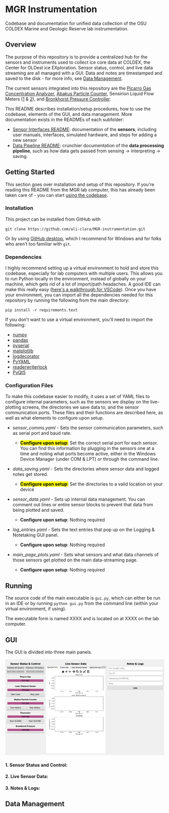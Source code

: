 # MGR Instrumentation
Codebase and documentation for unified data collection of the OSU COLDEX Marine and Geologic Reserve lab instrumentation.

## Overview

The purpose of this repository is to provide a centralized hub for the sensors and instruments used to collect ice core data at COLDEX, the Center for OLDest ice EXploration. Sensor status, control, and live data streaming are all managed with a GUI. Data and notes are timestamped and saved to the disk - for more info, see [Data Management](#data-management). 

The current sensors integrated into this repository are the [Picarro Gas Concentration Analyzer](https://www.picarro.com/environmental/products/g2401_gas_concentration_analyzer), [Abakus Particle Counter](https://www.fa-klotz.de/particlecounters/liquids/particle-counter-liquids.php), Sensirion Liquid Flow Meters ([1](https://sensirion.com/products/catalog/SLI-2000) & [2](https://sensirion.com/products/catalog/SLS-1500)), and [Bronkhorst Pressure Controller](https://www.bronkhorst.com/en-us/products-en/pressure/iq-flow/?page=1#).

This README describes installation/setup procedures, how to use the codebase, elements of the GUI, and data management. More documentation exists in the READMEs of each subfolder:

- [Sensor Interfaces README](sensor_interfaces/README.md): documentation of the **sensors**, including user manuals, interfaces, simulated hardware, and steps for adding a new sensor
- [Data Pipeline README](main_pipeline/README.md): crunchier documentation of the **data processing pipeline**, such as how data gets passed from sensing → interpreting → saving.

## Getting Started

This section goes over installation and setup of this repository. If you're reading this README from the MGR lab computer, this has already been taken care of - you can start [using the codebase](#running).

### Installation

This project can be installed from GitHub with

    git clone https://github.com/ali-clara/MGR-instrumentation.git

Or by using [GitHub desktop](https://github.com/apps/desktop), which I recommend for Windows and for folks who aren't too familiar with `git`.

### Dependencies
I highly recommend setting up a virtual environment to hold and store this codebase, especially for lab computers with multiple users. This allows you to run Python locally in the environment, instead of globally on your machine, which gets rid of a lot of import/path headaches. A good IDE can make this really easy ([here's a walkthrough for VSCode](https://code.visualstudio.com/docs/python/environments#_creating-environments)). Once you have your environment, you can import all the dependencies needed for this repository by running the following from the main directory:

    pip install -r requirements.text

If you don't want to use a virtual environment, you'll need to import the following:

- [numpy](https://pypi.org/project/numpy/)
- [pandas](https://pypi.org/project/pandas/)
- [pyserial](https://pypi.org/project/pyserial/)
- [matplotlib](https://pypi.org/project/matplotlib/)
- [logdecorator](https://pypi.org/project/logdecorator/)
- [PyYAML](https://pypi.org/project/pyyaml/)
- [readerwriterlock](https://pypi.org/project/readerwriterlock/)
- [PyQt5](https://pypi.org/project/PyQt5/)

### Configuration Files

To make this codebase easier to modify, it uses a set of YAML files to configure internal parameters, such as the sensors we display on the live-plotting screens, the directories we save data to, and the sensor communication ports. These files and their functions are described here, as well as what elements to configure upon setup.

- *sensor_comms.yaml* - Sets the sensor communication parameters, such as serial port and baud rate.

    - <mark>**Configure upon setup**:</mark> Set the correct serial port for each sensor. You can find this information by plugging in the sensors one at a time and noting what ports become active, either in the Windows Device Manager (under COM & LPT) or through the command line.

- *data_saving.yaml* - Sets the directories where sensor data and logged notes get stored.
    
    - <mark>**Configure upon setup**:</mark> Set the directories to a valid location on your device

- *sensor_data.yaml* - Sets up internal data management. You can comment out lines or entire sensor blocks to prevent that data from being plotted and saved.

    - **Configure upon setup**: Nothing required

- *log_entries.yaml* - Sets the text entries that pop up on the Logging & Notetaking GUI panel.

    - **Configure upon setup**: Nothing required

- *main_page_plots.yaml* - Sets what sensors and what data channels of those sensors get plotted on the main data-streaming page.

    - **Configure upon setup**: Nothing required

## Running

The source code of the main executable is `gui.py`, which can either be run in an IDE or by running `python gui.py` from the command line (within your virtual environment, if using).

The executable form is named XXXX and is located on at XXXX on the lab computer.

## GUI 
The GUI is divided into three main panels.

<img src="doc/imgs/gui.png">

#### 1. Sensor Status and Control:

#### 2. Live Sensor Data:

#### 3. Notes & Logs:



## Data Management
